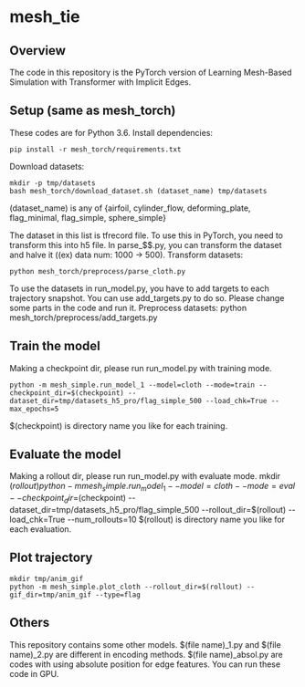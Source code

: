# mesh_tie

## Overview
The code in this repository is the PyTorch version of Learning Mesh-Based Simulation with Transformer with Implicit Edges.


## Setup (same as mesh_torch)
These codes are for Python 3.6.
Install dependencies: 

    pip install -r mesh_torch/requirements.txt

Download datasets:

    mkdir -p tmp/datasets
    bash mesh_torch/download_dataset.sh (dataset_name) tmp/datasets

(dataset_name) is any of {airfoil, cylinder_flow, deforming_plate, flag_minimal, flag_simple, sphere_simple}

The dataset in this list is tfrecord file. To use this in PyTorch, you need to transform this into h5 file. In parse_$$.py, you can transform the dataset and halve it ((ex) data num: 1000 -> 500).
Transform datasets:

    python mesh_torch/preprocess/parse_cloth.py 

To use the datasets in run_model.py, you have to add targets to each trajectory snapshot. You can use add_targets.py to do so. Please change some parts in the code and run it.
Preprocess datasets:
    python mesh_torch/preprocess/add_targets.py 

## Train the model
Making a checkpoint dir, please run run_model.py with training mode.

    python -m mesh_simple.run_model_1 --model=cloth --mode=train --checkpoint_dir=$(checkpoint) --dataset_dir=tmp/datasets_h5_pro/flag_simple_500 --load_chk=True --max_epochs=5
$(checkpoint) is directory name you like for each training.

## Evaluate the model
Making a rollout dir, please run run_model.py with evaluate mode.
    mkdir $(rollout)
    python -m mesh_simple.run_model_1 --model=cloth --mode=eval --checkpoint_dir=$(checkpoint) --dataset_dir=tmp/datasets_h5_pro/flag_simple_500 --rollout_dir=$(rollout) --load_chk=True --num_rollouts=10
$(rollout) is directory name you like for each evaluation.

## Plot trajectory
    mkdir tmp/anim_gif
    python -m mesh_simple.plot_cloth --rollout_dir=$(rollout) --gif_dir=tmp/anim_gif --type=flag

## Others
This repository contains some other models.
$(file name)_1.py and $(file name)_2.py are different in encoding methods.
$(file name)_absol.py are codes with using absolute position for edge features.
You can run these code in GPU.    